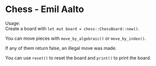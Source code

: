 # Chess - Emil Aalto

Usage:<br/>
Create a board with `let mut board = chess::ChessBoard::new()`.<br/>

You can move pieces with `move_by_algebraic()` or `move_by_index()`.<br/>

If any of them return false, an illegal move was made.<br/>

You can use `reset()` to reset the board and `print()` to print the board.<br/>